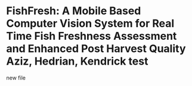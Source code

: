 # FishFresh: A Mobile Based Computer Vision System for Real Time Fish Freshness Assessment and Enhanced Post Harvest Quality Aziz, Hedrian, Kendrick test
new file 
